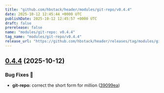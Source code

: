 ```yaml
---
title: "github.com/hbstack/header/modules/git-repo/v0.4.4"
date: 2025-10-12 12:45:44 +0000 UTC
publishDate: 2025-10-12 12:45:57 +0000 UTC
draft: false
prerelease: false
name: "modules/git-repo: v0.4.4"
tag_name: "modules/git-repo/v0.4.4"
release_url: "https://github.com/hbstack/header/releases/tag/modules/git-repo/v0.4.4"
---
```


## [0.4.4](https://github.com/hbstack/header/compare/modules/git-repo/v0.4.3...modules/git-repo/v0.4.4) (2025-10-12)


### Bug Fixes 🐞

* **git-repo:** correct the short form for million ([39099ea](https://github.com/hbstack/header/commit/39099ea81b0191404d6d8bbc94e0b1d73e74f852))
